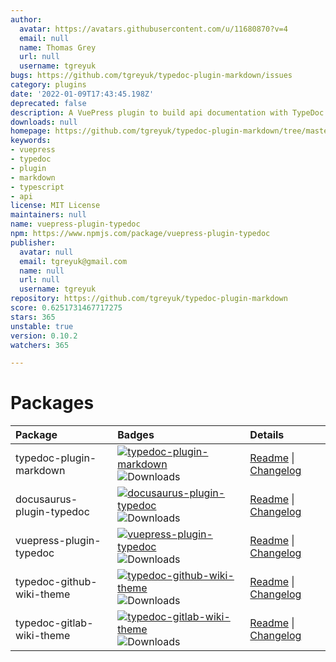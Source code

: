 ```yaml
---
author:
  avatar: https://avatars.githubusercontent.com/u/11680870?v=4
  email: null
  name: Thomas Grey
  url: null
  username: tgreyuk
bugs: https://github.com/tgreyuk/typedoc-plugin-markdown/issues
category: plugins
date: '2022-01-09T17:43:45.198Z'
deprecated: false
description: A VuePress plugin to build api documentation with TypeDoc.
downloads: null
homepage: https://github.com/tgreyuk/typedoc-plugin-markdown/tree/master/packages/vuepress-plugin-typedoc
keywords:
- vuepress
- typedoc
- plugin
- markdown
- typescript
- api
license: MIT License
maintainers: null
name: vuepress-plugin-typedoc
npm: https://www.npmjs.com/package/vuepress-plugin-typedoc
publisher:
  avatar: null
  email: tgreyuk@gmail.com
  name: null
  url: null
  username: tgreyuk
repository: https://github.com/tgreyuk/typedoc-plugin-markdown
score: 0.6251731467717275
stars: 365
unstable: true
version: 0.10.2
watchers: 365

---
```


# Packages

| Package                   | Badges                                                                                                                                                                                                                        | Details                                                                                                                 |
| :------------------------ | :---------------------------------------------------------------------------------------------------------------------------------------------------------------------------------------------------------------------------- | :---------------------------------------------------------------------------------------------------------------------- |
| typedoc-plugin-markdown   | [![typedoc-plugin-markdown](https://img.shields.io/npm/v/typedoc-plugin-markdown.svg)](https://www.npmjs.com/package/typedoc-plugin-markdown) ![Downloads](https://img.shields.io/npm/dm/typedoc-plugin-markdown.svg)         | [Readme](./packages/typedoc-plugin-markdown#readme)  \| [Changelog](./packages/typedoc-plugin-markdown/CHANGELOG.md)    |
| docusaurus-plugin-typedoc | [![docusaurus-plugin-typedoc](https://img.shields.io/npm/v/docusaurus-plugin-typedoc.svg)](https://www.npmjs.com/package/docusaurus-plugin-typedoc) ![Downloads](https://img.shields.io/npm/dm/docusaurus-plugin-typedoc.svg) | [Readme](./packages/docusaurus-plugin-typedoc#readme) \| [Changelog](./packages/docusaurus-plugin-typedoc/CHANGELOG.md) |
| vuepress-plugin-typedoc   | [![vuepress-plugin-typedoc](https://img.shields.io/npm/v/vuepress-plugin-typedoc.svg)](https://www.npmjs.com/package/vuepress-plugin-typedoc) ![Downloads](https://img.shields.io/npm/dm/vuepress-plugin-typedoc.svg)         | [Readme](./packages/vuepress-plugin-typedoc#readme) \| [Changelog](./packages/vuepress-plugin-typedoc/CHANGELOG.md)     |
| typedoc-github-wiki-theme | [![typedoc-github-wiki-theme](https://img.shields.io/npm/v/typedoc-github-wiki-theme.svg)](https://www.npmjs.com/package/typedoc-github-wiki-theme) ![Downloads](https://img.shields.io/npm/dm/typedoc-github-wiki-theme.svg) | [Readme](./packages/typedoc-github-wiki-theme#readme) \| [Changelog](./packages/typedoc-github-wiki-theme/CHANGELOG.md) |
| typedoc-gitlab-wiki-theme | [![typedoc-gitlab-wiki-theme](https://img.shields.io/npm/v/typedoc-gitlab-wiki-theme.svg)](https://www.npmjs.com/package/typedoc-gitlab-wiki-theme) ![Downloads](https://img.shields.io/npm/dm/typedoc-gitlab-wiki-theme.svg) | [Readme](./packages/typedoc-gitlab-wiki-theme#readme) \| [Changelog](./packages/typedoc-gitlab-wiki-theme/CHANGELOG.md) |
